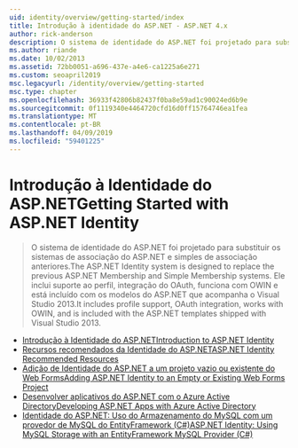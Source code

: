 ```yaml
---
uid: identity/overview/getting-started/index
title: Introdução à identidade do ASP.NET - ASP.NET 4.x
author: rick-anderson
description: O sistema de identidade do ASP.NET foi projetado para substituir os sistemas de associação do ASP.NET e simples de associação anteriores. Ele inclui suporte ao perfil, integração do OAuth...
ms.author: riande
ms.date: 10/02/2013
ms.assetid: 72bb0051-a696-437e-a4e6-ca1225a6e271
ms.custom: seoapril2019
msc.legacyurl: /identity/overview/getting-started
msc.type: chapter
ms.openlocfilehash: 36933f42806b82437f0ba8e59ad1c90024ed6b9e
ms.sourcegitcommit: 0f1119340e4464720cfd16d0ff15764746ea1fea
ms.translationtype: MT
ms.contentlocale: pt-BR
ms.lasthandoff: 04/09/2019
ms.locfileid: "59401225"
---
```

# <a name="getting-started-with-aspnet-identity"></a><span data-ttu-id="f8080-104">Introdução à Identidade do ASP.NET</span><span class="sxs-lookup"><span data-stu-id="f8080-104">Getting Started with ASP.NET Identity</span></span>

> <span data-ttu-id="f8080-105">O sistema de identidade do ASP.NET foi projetado para substituir os sistemas de associação do ASP.NET e simples de associação anteriores.</span><span class="sxs-lookup"><span data-stu-id="f8080-105">The ASP.NET Identity system is designed to replace the previous ASP.NET Membership and Simple Membership systems.</span></span> <span data-ttu-id="f8080-106">Ele inclui suporte ao perfil, integração do OAuth, funciona com OWIN e está incluído com os modelos do ASP.NET que acompanha o Visual Studio 2013.</span><span class="sxs-lookup"><span data-stu-id="f8080-106">It includes profile support, OAuth integration, works with OWIN, and is included with the ASP.NET templates shipped with Visual Studio 2013.</span></span>


- [<span data-ttu-id="f8080-107">Introdução à Identidade do ASP.NET</span><span class="sxs-lookup"><span data-stu-id="f8080-107">Introduction to ASP.NET Identity</span></span>](introduction-to-aspnet-identity.md)
- [<span data-ttu-id="f8080-108">Recursos recomendados da Identidade do ASP.NET</span><span class="sxs-lookup"><span data-stu-id="f8080-108">ASP.NET Identity Recommended Resources</span></span>](aspnet-identity-recommended-resources.md)
- [<span data-ttu-id="f8080-109">Adição de Identidade do ASP.NET a um projeto vazio ou existente do Web Forms</span><span class="sxs-lookup"><span data-stu-id="f8080-109">Adding ASP.NET Identity to an Empty or Existing Web Forms Project</span></span>](adding-aspnet-identity-to-an-empty-or-existing-web-forms-project.md)
- [<span data-ttu-id="f8080-110">Desenvolver aplicativos do ASP.NET com o Azure Active Directory</span><span class="sxs-lookup"><span data-stu-id="f8080-110">Developing ASP.NET Apps with Azure Active Directory</span></span>](developing-aspnet-apps-with-windows-azure-active-directory.md)
- [<span data-ttu-id="f8080-111">Identidade do ASP.NET: Uso do Armazenamento do MySQL com um provedor de MySQL do EntityFramework (C#)</span><span class="sxs-lookup"><span data-stu-id="f8080-111">ASP.NET Identity: Using MySQL Storage with an EntityFramework MySQL Provider (C#)</span></span>](aspnet-identity-using-mysql-storage-with-an-entityframework-mysql-provider.md)
